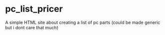 # pc_list_pricer
A simple HTML site about creating a list of pc parts (could be made generic but i dont care that much)
